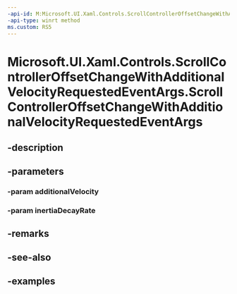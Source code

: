 ```yaml
---
-api-id: M:Microsoft.UI.Xaml.Controls.ScrollControllerOffsetChangeWithAdditionalVelocityRequestedEventArgs.#ctor(System.Single,Windows.Foundation.IReference{System.Single})
-api-type: winrt method
ms.custom: RS5
---
```


<!-- Method syntax.
public ScrollControllerOffsetChangeWithAdditionalVelocityRequestedEventArgs.ScrollControllerOffsetChangeWithAdditionalVelocityRequestedEventArgs(Single additionalVelocity, IReference<Single> inertiaDecayRate)
-->

# Microsoft.UI.Xaml.Controls.ScrollControllerOffsetChangeWithAdditionalVelocityRequestedEventArgs.ScrollControllerOffsetChangeWithAdditionalVelocityRequestedEventArgs

## -description

## -parameters
### -param additionalVelocity

### -param inertiaDecayRate

## -remarks

## -see-also

## -examples


